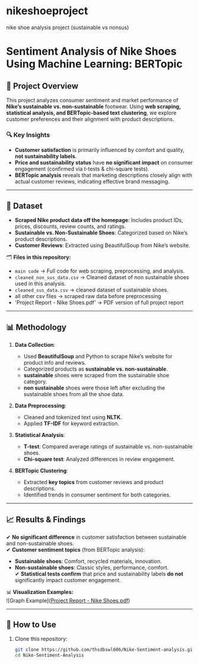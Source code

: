 # nikeshoeproject
nike shoe analysis project (sustainable vs nonsus) 
# Sentiment Analysis of Nike Shoes Using Machine Learning: BERTopic  

## 📌 Project Overview  
This project analyzes consumer sentiment and market performance of **Nike’s sustainable vs. non-sustainable** footwear. Using **web scraping, statistical analysis, and BERTopic-based text clustering**, we explore customer preferences and their alignment with product descriptions.  

### 🔍 Key Insights  
- **Customer satisfaction** is primarily influenced by comfort and quality, **not sustainability labels**.  
- **Price and sustainability status** have **no significant impact** on consumer engagement (confirmed via t-tests & chi-square tests).  
- **BERTopic analysis** reveals that marketing descriptions closely align with actual customer reviews, indicating effective brand messaging.  

---

## 📂 Dataset  
- **Scraped Nike product data off the homepage**: Includes product IDs, prices, discounts, review counts, and ratings.  
- **Sustainable vs. Non-Sustainable Shoes**: Categorized based on Nike’s product descriptions.  
- **Customer Reviews**: Extracted using BeautifulSoup from Nike’s website.  

🗂 **Files in this repository:**  
- `main code` → Full code for web scraping, preprocessing, and analysis.  
- `cleaned_non_sus_data.csv` → Cleaned dataset of non sustainable shoes used in this analysis.  
- `cleaned_sus_data.csv` → cleaned dataset of sustainable shoes.
- all other csv files   →  scraped raw data before preprocessing
- 'Project Report - Nike Shoes.pdf' → PDF version of full project report
---

## 📊 Methodology  
1. **Data Collection**:  
   - Used **BeautifulSoup** and Python to scrape Nike’s website for product info and reviews.  
   - Categorized products as **sustainable vs. non-sustainable**.
   - **sustainable** shoes were scraped from the sustainable shoe category.
   - **non sustainable** shoes were those left after excluding the sustainable shoes from all the shoe data. 

2. **Data Preprocessing**:  
   - Cleaned and tokenized text using **NLTK**.  
   - Applied **TF-IDF** for keyword extraction.  

3. **Statistical Analysis**:  
   - **T-test**: Compared average ratings of sustainable vs. non-sustainable shoes.  
   - **Chi-square test**: Analyzed differences in review engagement.  

4. **BERTopic Clustering**:  
   - Extracted **key topics** from customer reviews and product descriptions.  
   - Identified trends in consumer sentiment for both categories.  

---

## 📈 Results & Findings  
✔ **No significant difference** in customer satisfaction between sustainable and non-sustainable shoes.  
✔ **Customer sentiment topics** (from BERTopic analysis):  
   - **Sustainable shoes**: Comfort, recycled materials, innovation.  
   - **Non-sustainable shoes**: Classic styles, performance, comfort.  
✔ **Statistical tests confirm** that price and sustainability labels **do not** significantly impact customer engagement.  

📊 **Visualization Examples:**  
![Graph Example]([Project Report - Nike Shoes.pdf]())  

---

## 🚀 How to Use  
1. Clone this repository:  
   ```bash
   git clone https://github.com/thsdbswl606/Nike-Sentiment-analysis.git
   cd Nike-Sentiment-Analysis
